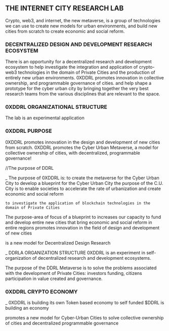 ## THE INTERNET CITY RESEARCH LAB
Crypto, web3, and internet, the new metaverse, is a group of technologies we can use to create new models for urban environments, and build new cities from scratch to create economic and social reform.<br>

### DECENTRALIZED DESIGN AND DEVELOPMENT RESEARCH ECOSYSTEM
There is an opportunity for a decentralized research and development ecosystem to help investigate the integration and application of crypto-web3 technologies in the domain of Private Cities and the production of entirely new urban environments. 0XDDRL promotes innovation in collective ownership, and programmable governance of cities.  and help shape a prototype for the cyber urban city by bringing together the very best research teams from the various disciplines that are relevant to the space.

### 0XDDRL ORGANIZATIONAL STRUCTURE
The lab is an experimental application 

### 0XDDRL PURPOSE
0XDDRL promotes innovation in the design and development of new cities from scratch. 0XDDRL promotes the Cyber Urban Metaverse, a model for collective ownership of cities, with decentralized, programmable governance!

//The purpose of DDRL 

_ The purpose of 0XDDRL is:
    to create the metaverse for the Cyber Urban City
    to develop a blueprint for the Cyber Urban City
        the purpose of the C.U. City is to enable societies to accelerate the rate of urbanization and create economic and social reform
   
    to investigate the application of blockchain technologies in the domain of Private Cities 


 
The purpose-area of focus
of a blueprint to increases our capacity to fund and develop entire new cities that bring economic and social reform in entire regions
promotes innovation in the field of design and development of new cities 

is a new model for Decentralized Design Research 

_ DDRLA ORGANIZATION STRUCTURE
0XDDRL is an experiment in self-organization of decentralized research and development ecosystems.  

 The purpose of the DDRL Metaverse is to solve the problems associated with the development of Private Cities: investors funding, citizens participation in value created and governance.

### 0XDDRL CRYPTO ECONOMY
_ 0XDDRL is building its own Token based economy to self funded 
$DDRL is building an economy

promotes a new model for Cyber-Urban Cities to solve collective ownership of cities and decentralized programmable governance
